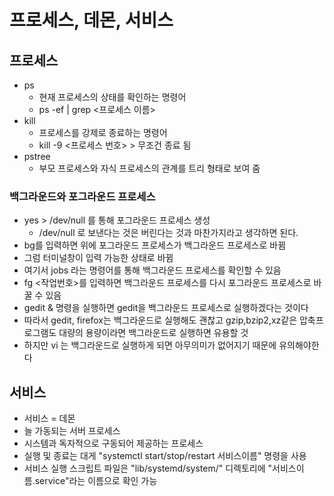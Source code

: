 # 프로세스, 데몬, 서비스

## 프로세스

- ps
  - 현재 프로세스의 상태를 확인하는 명령어
  - ps -ef | grep <프로세스 이름>
- kill
  - 프로세스를 강제로 종료하는 명령어
  - kill -9 <프로세스 번호>   > 무조건 종료 됨
- pstree
  - 부모 프로세스와 자식 프로세스의 관계를 트리 형태로 보여 줌



### 백그라운드와 포그라운드 프로세스

- yes > /dev/null 를 통해 포그라운드 프로세스 생성
  - /dev/null 로 보낸다는 것은 버린다는 것과 마찬가지라고 생각하면 된다.
- bg를 입력하면 위에 포그라운드 프로세스가 백그라운드 프로세스로 바뀜
- 그럼 터미널창이 입력 가능한 상태로 바뀜
- 여기서 jobs 라는 명령어를 통해 백그라운드 프로세스를 확인할 수 있음
- fg <작업번호>를 입력하면 백그라운드 프로세스를 다시 포그라운드 프로세스로 바꿀 수 있음
- gedit & 명령을 실행하면 gedit을 백그라운드 프로세스로 실행하겠다는 것이다
- 따라서 gedit, firefox는 백그라운드로 실행해도 괜찮고 gzip,bzip2,xz같은 압축프로그램도 대량의 용량이라면 백그라운드로 실행하면 유용할 것
- 하지만 vi 는 백그라운드로 실행하게 되면 아무의미가 없어지기 때문에 유의해야한다



## 서비스

- 서비스 = 데몬
- 늘 가동되는 서버 프로세스
- 시스템과 독자적으로 구동되어 제공하는 프로세스
- 실행 및 종료는 대게 "systemctl start/stop/restart 서비스이름" 명령을 사용
- 서비스 실행 스크립트 파일은 "lib/systemd/system/" 디렉토리에 "서비스이름.service"라는 이름으로 확인 가능